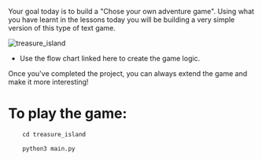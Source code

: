 Your goal today is to build a "Chose your own adventure game". Using what you have learnt in the lessons today you will be building a very simple version of this type of text game.

![treasure_island](https://github.com/user-attachments/assets/8d712296-341e-4d78-b8bc-b5fd63d01e63)

- Use the flow chart linked here to create the game logic.

Once you've completed the project, you can always extend the game and make it more interesting!

# To play the game:
```python
    cd treasure_island
```

```python
    python3 main.py
```
